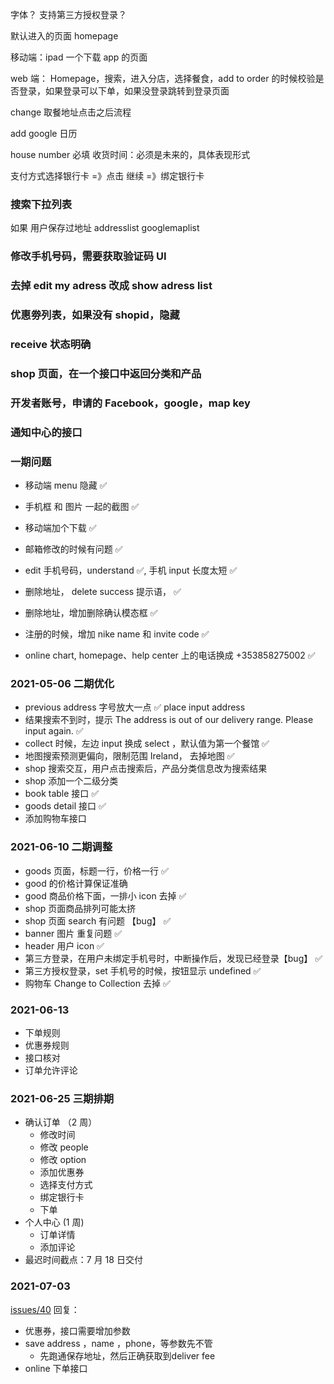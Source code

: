 字体？
支持第三方授权登录？

默认进入的页面 homepage

移动端：ipad 一个下载 app 的页面

web 端：
Homepage，搜索，进入分店，选择餐食，add to order 的时候校验是否登录，如果登录可以下单，如果没登录跳转到登录页面

change 取餐地址点击之后流程

add google 日历

house number 必填
收货时间：必须是未来的，具体表现形式

支付方式选择银行卡 =》点击 继续 =》绑定银行卡

### 搜索下拉列表

如果 用户保存过地址
addresslist
googlemaplist

### 修改手机号码，需要获取验证码 UI

### 去掉 edit my adress 改成 show adress list

### 优惠劵列表，如果没有 shopid，隐藏

### receive 状态明确

### shop 页面，在一个接口中返回分类和产品

### 开发者账号，申请的 Facebook，google，map key

### 通知中心的接口

### 一期问题

- 移动端 menu 隐藏 ✅

- 手机框 和 图片 一起的截图 ✅

- 移动端加个下载 ✅

- 邮箱修改的时候有问题 ✅

- edit 手机号码，understand ✅, 手机 input 长度太短 ✅

- 删除地址， delete success 提示语， ✅

- 删除地址，增加删除确认模态框 ✅

- 注册的时候，增加 nike name 和 invite code ✅

- online chart, homepage、help center 上的电话换成 +353858275002 ✅

### 2021-05-06 二期优化

- previous address 字号放大一点 ✅
  place input address
- 结果搜索不到时，提示 The address is out of our delivery range. Please input again. ✅
- collect 时候，左边 input 换成 select ，默认值为第一个餐馆 ✅
- 地图搜索预测更偏向，限制范围 Ireland， 去掉地图 ✅
- shop 搜索交互，用户点击搜索后，产品分类信息改为搜索结果
- shop 添加一个二级分类
- book table 接口 ✅
- goods detail 接口 ✅
- 添加购物车接口

### 2021-06-10 二期调整

- goods 页面，标题一行，价格一行 ✅
- good 的价格计算保证准确
- good 商品价格下面，一排小 icon 去掉 ✅
- shop 页面商品排列可能太挤
- shop 页面 search 有问题 【bug】 ✅
- banner 图片 重复问题 ✅
- header 用户 icon ✅
- 第三方登录，在用户未绑定手机号时，中断操作后，发现已经登录【bug】 ✅
- 第三方授权登录，set 手机号的时候，按钮显示 undefined ✅
- 购物车 Change to Collection 去掉 ✅

### 2021-06-13 

- 下单规则
- 优惠券规则
- 接口核对
- 订单允许评论

### 2021-06-25 三期排期

- 确认订单 （2 周）
  - 修改时间
  - 修改 people
  - 修改 option
  - 添加优惠券
  - 选择支付方式
  - 绑定银行卡
  - 下单
- 个人中心 (1 周)
  - 订单详情
  - 添加评论
- 最迟时间截点：7 月 18 日交付

### 2021-07-03 
[issues/40](https://github.com/Vickysir/fudi/issues/40)
回复：
- 优惠券，接口需要增加参数
- save address ，name ，phone，等参数先不管
  - 先跑通保存地址，然后正确获取到deliver fee
- online 下单接口 

